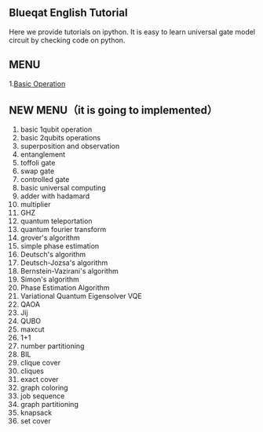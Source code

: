 Blueqat English Tutorial
--------
Here we provide tutorials on ipython. It is easy to learn universal gate model circuit by checking code on python.

MENU
--------------------
1.<a href="tutorial001_basic_circuit_en.ipynb">Basic Operation</a>  

NEW MENU（it is going to implemented）
--------------------
001.	basic 1qubit operation<!--_basic_one_qubit-->
002.  basic 2qubits operations<!--_basic_two_qubits-->
003.	superposition and observation	<!--_basic_superposition-->
004.	entanglement	<!--_basic_entanglement-->
005.	toffoli gate	<!--_basic_toffoli-->
006.	swap gate	<!--_basic_swap-->
007.	controlled gate	<!--_basic_control-->
008.	basic universal computing	<!--_basic_general-->
009.	adder with hadamard	<!--_basic_adder_hadamard-->
010.	multiplier	<!--_basic_multi-->
011.	GHZ	<!--_basic_ghz-->
012.	quantum teleportation	<!--_algo_teleportation-->
013.	quantum fourier transform	<!--_algo_qft-->
014.	grover's algorithm	<!--_algo_grover-->
015.	simple phase estimation	<!--_algo_pea_simple-->
016.	Deutsch's algorithm	<!--_algo_deutsch-->
017.	Deutsch-Jozsa's algorithm	<!--_algo_deutsch-->
018.	Bernstein-Vazirani's algorithm	<!--_algo_bernstein_vazirani-->
019.	Simon's algorithm	<!--_algo_simon-->
020.	Phase Estimation Algorithm	<!--_algo_pea-->
021.	Variational Quantum Eigensolver VQE	<!--_algo_vqe-->
022.	QAOA	<!--_algo_qaoa-->
023.	Jij	<!--_anneal_jij-->
024.	QUBO	<!--_anneal_qubo-->
025.	maxcut	<!--_app_maxcut-->
026.	1+1	<!--_app_one_one-->
027.	number partitioning	<!--_app_number_partitioning-->
028.	BIL	<!--_app_bil-->
029.	clique cover	<!--_app_clique_cover-->
030.	cliques	<!--_app_cliques-->
031.	exact cover	<!--_app_exact_cover-->
032.	graph coloring	<!--_app_graph_coloring-->
033.	job sequence	<!--_app_job-->
034.	graph partitioning	<!--_app_graph_partitioning-->
035.	knapsack	<!--_app_knapsack-->
036.	set cover	<!--_app_set_cover-->
